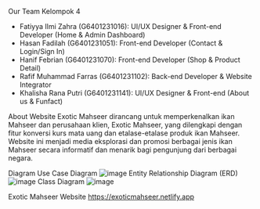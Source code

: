 Our Team
Kelompok 4
- Fatiyya Ilmi Zahra (G6401231016): UI/UX Designer & Front-end Developer (Home & Admin Dashboard)
- Hasan Fadilah (G6401231051): Front-end Developer (Contact & Login/Sign In)
- Hanif Febrian (G6401231070): Front-end Developer (Shop & Product Detail)
- Rafif Muhammad Farras (G6401231102): Back-end Developer & Website Integrator
- Khalisha Rana Putri (G6401231141): UI/UX Designer & Front-end (About us & Funfact)

About
Website Exotic Mahseer dirancang untuk memperkenalkan ikan Mahseer dan perusahaan klien, Exotic Mahseer, yang dilengkapi dengan fitur konversi kurs mata uang dan etalase-etalase produk ikan Mahseer. Website ini menjadi media eksplorasi dan promosi berbagai jenis ikan Mahseer secara informatif dan menarik bagi pengunjung dari berbagai negara.

Diagram
Use Case Diagram
![image](https://github.com/user-attachments/assets/3d8b7eae-42a5-4ed5-9a1e-d61d46f1d12f)
Entity Relationship Diagram (ERD)
![image](https://github.com/user-attachments/assets/4ad2a845-c897-428a-97d6-c0800d670b9f)
Class Diagram
![image](https://github.com/user-attachments/assets/11bdc0fc-c7ad-47d8-aa65-baff70a7ea14)

Exotic Mahseer Website
https://exoticmahseer.netlify.app
